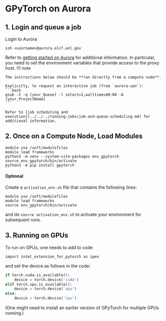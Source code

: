 # GPyTorch on Aurora

## 1. Login and queue a job
Login to Aurora
```
ssh <username>@aurora.alcf.anl.gov
```
Refer to [getting started on Aurora]((../../workflows/getting-started-on-aurora.md)) for additional information. In particular, you need to set the environment variables that provide access to the proxy host.
!!! note

    The instructions below should be **ran directly from a compute node**.

    Explicitly, to request an interactive job (from `aurora-uan`):
    ```bash
    qsub -I -q [your_Queue] -l select=1,walltime=60:00 -A [your_ProjectName]
    ```

    Refer to [job scheduling and
    execution](../../../running-jobs/job-and-queue-scheduling.md) for
    additional information.

## 2. Once on a Compute Node, Load Modules

```
module use /soft/modulefiles
module load frameworks
python3 -m venv --system-site-packages env_gpytorch
source env_gpytorch/bin/activate
python3 -m pip install gpytorch
```

#### Optional
Create a `activation_env.sh` file that contains the following lines:
```
module use /soft/modulefiles
module load frameworks
source env_gpytorch/bin/activate
``` 
and do `source activation_env.sh` to activate your environment for subsequent runs.

## 3. Running on GPUs
To run on GPUs, one needs to add to code
```
import intel_extension_for_pytorch as ipex
 ```
and set the device as follows in the code:

```python
if torch.cuda.is_available():
    device = torch.device('cuda')
elif torch.xpu.is_available():
    device = torch.device('xpu')
else: 
    device = torch.device('cpu')
```
(One might need to install an earlier version of GPyTorch for multiple GPUs running.)
